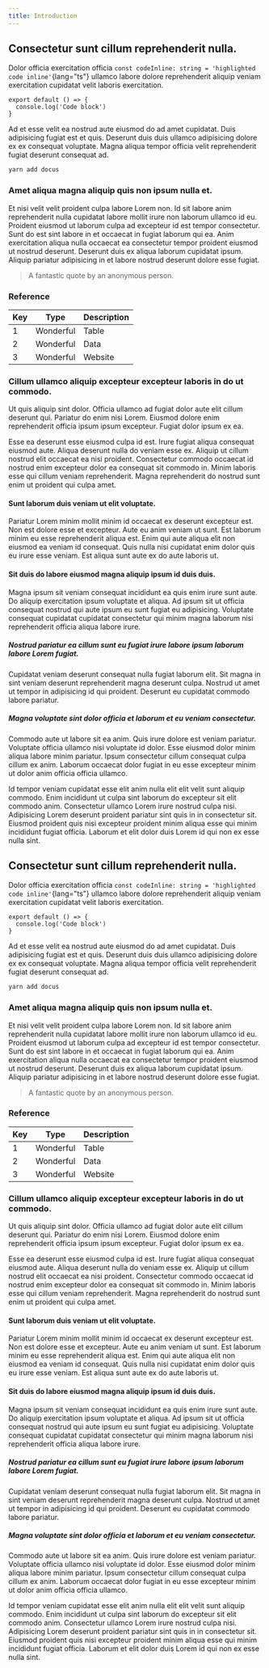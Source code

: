 ```yaml
---
title: Introduction
---
```


## Consectetur sunt cillum reprehenderit nulla.

Dolor officia exercitation officia `const codeInline: string = 'highlighted code inline'`{lang="ts"}
ullamco labore dolore reprehenderit aliquip veniam exercitation cupidatat velit laboris exercitation.

```javascript[file.js]{4-6,7} meta-info=val
export default () => {
  console.log('Code block')
}
```

Ad et esse velit ea nostrud aute eiusmod do ad amet cupidatat. Duis adipisicing fugiat est et quis. Deserunt duis duis ullamco adipisicing dolore ex ex consequat voluptate. Magna aliqua tempor officia velit reprehenderit fugiat deserunt consequat ad.

```bash [Yarn]
yarn add docus
```

### Amet aliqua magna aliquip quis non ipsum nulla et.

Et nisi velit velit proident culpa labore Lorem non. Id sit labore anim reprehenderit nulla cupidatat labore mollit irure non laborum ullamco id eu. Proident eiusmod ut laborum culpa ad excepteur id est tempor consectetur. Sunt do est sint labore in et occaecat in fugiat laborum qui ea. Anim exercitation aliqua nulla occaecat ea consectetur tempor proident eiusmod ut nostrud deserunt. Deserunt duis ex aliqua laborum cupidatat ipsum. Aliquip pariatur adipisicing in et labore nostrud deserunt dolore esse fugiat.

> A fantastic quote by an anonymous person.

### Reference

| Key | Type      | Description |
| --- | --------- | ----------- |
| 1   | Wonderful | Table       |
| 2   | Wonderful | Data        |
| 3   | Wonderful | Website     |

### Cillum ullamco aliquip excepteur excepteur laboris in do ut commodo.

Ut quis aliquip sint dolor. Officia ullamco ad fugiat dolor aute elit cillum deserunt qui. Pariatur do enim nisi Lorem. Eiusmod dolore enim reprehenderit officia ipsum ipsum excepteur. Fugiat dolor ipsum ex ea.

Esse ea deserunt esse eiusmod culpa id est. Irure fugiat aliqua consequat eiusmod aute. Aliqua deserunt nulla do veniam esse ex. Aliquip ut cillum nostrud elit occaecat ea nisi proident. Consectetur commodo occaecat id nostrud enim excepteur dolor ea consequat sit commodo in. Minim laboris esse qui cillum veniam reprehenderit. Magna reprehenderit do nostrud sunt enim ut proident qui culpa amet.

#### Sunt laborum duis veniam ut elit voluptate.

Pariatur Lorem minim mollit minim id occaecat ex deserunt excepteur est. Non est dolore esse et excepteur. Aute eu anim veniam ut sunt. Est laborum minim eu esse reprehenderit aliqua est. Enim qui aute aliqua elit non eiusmod ea veniam id consequat. Quis nulla nisi cupidatat enim dolor quis eu irure esse veniam. Est aliqua sunt aute ex do aute laboris ut.

#### Sit duis do labore eiusmod magna aliquip ipsum id duis duis.

Magna ipsum sit veniam consequat incididunt ea quis enim irure sunt aute. Do aliquip exercitation ipsum voluptate et aliqua. Ad ipsum sit ut officia consequat nostrud qui aute ipsum eu sunt fugiat eu adipisicing. Voluptate consequat cupidatat cupidatat consectetur qui minim magna laborum nisi reprehenderit officia aliqua labore irure.

##### Nostrud pariatur ea cillum sunt eu fugiat irure labore ipsum laborum labore Lorem fugiat.

Cupidatat veniam deserunt consequat nulla fugiat laborum elit. Sit magna in sint veniam deserunt reprehenderit magna deserunt culpa. Nostrud ut amet ut tempor in adipisicing id qui proident. Deserunt eu cupidatat commodo labore pariatur.

##### Magna voluptate sint dolor officia et laborum et eu veniam consectetur.

Commodo aute ut labore sit ea anim. Quis irure dolore est veniam pariatur. Voluptate officia ullamco nisi voluptate id dolor. Esse eiusmod dolor minim aliqua labore minim pariatur. Ipsum consectetur cillum consequat culpa cillum ex anim. Laborum occaecat dolor fugiat in eu esse excepteur minim ut dolor anim officia officia ullamco.

Id tempor veniam cupidatat esse elit anim nulla elit elit velit sunt aliquip commodo. Enim incididunt ut culpa sint laborum do excepteur sit elit commodo anim. Consectetur ullamco Lorem irure nostrud culpa nisi. Adipisicing Lorem deserunt proident pariatur sint quis in in consectetur sit. Eiusmod proident quis nisi excepteur proident minim aliqua esse qui minim incididunt fugiat officia. Laborum et elit dolor duis Lorem id qui non ex esse nulla sint.

## Consectetur sunt cillum reprehenderit nulla.

Dolor officia exercitation officia `const codeInline: string = 'highlighted code inline'`{lang="ts"}
ullamco labore dolore reprehenderit aliquip veniam exercitation cupidatat velit laboris exercitation.

```javascript[file.js]{4-6,7} meta-info=val
export default () => {
  console.log('Code block')
}
```

Ad et esse velit ea nostrud aute eiusmod do ad amet cupidatat. Duis adipisicing fugiat est et quis. Deserunt duis duis ullamco adipisicing dolore ex ex consequat voluptate. Magna aliqua tempor officia velit reprehenderit fugiat deserunt consequat ad.

```bash [Yarn]
yarn add docus
```

### Amet aliqua magna aliquip quis non ipsum nulla et.

Et nisi velit velit proident culpa labore Lorem non. Id sit labore anim reprehenderit nulla cupidatat labore mollit irure non laborum ullamco id eu. Proident eiusmod ut laborum culpa ad excepteur id est tempor consectetur. Sunt do est sint labore in et occaecat in fugiat laborum qui ea. Anim exercitation aliqua nulla occaecat ea consectetur tempor proident eiusmod ut nostrud deserunt. Deserunt duis ex aliqua laborum cupidatat ipsum. Aliquip pariatur adipisicing in et labore nostrud deserunt dolore esse fugiat.

> A fantastic quote by an anonymous person.

### Reference

| Key | Type      | Description |
| --- | --------- | ----------- |
| 1   | Wonderful | Table       |
| 2   | Wonderful | Data        |
| 3   | Wonderful | Website     |

### Cillum ullamco aliquip excepteur excepteur laboris in do ut commodo.

Ut quis aliquip sint dolor. Officia ullamco ad fugiat dolor aute elit cillum deserunt qui. Pariatur do enim nisi Lorem. Eiusmod dolore enim reprehenderit officia ipsum ipsum excepteur. Fugiat dolor ipsum ex ea.

Esse ea deserunt esse eiusmod culpa id est. Irure fugiat aliqua consequat eiusmod aute. Aliqua deserunt nulla do veniam esse ex. Aliquip ut cillum nostrud elit occaecat ea nisi proident. Consectetur commodo occaecat id nostrud enim excepteur dolor ea consequat sit commodo in. Minim laboris esse qui cillum veniam reprehenderit. Magna reprehenderit do nostrud sunt enim ut proident qui culpa amet.

#### Sunt laborum duis veniam ut elit voluptate.

Pariatur Lorem minim mollit minim id occaecat ex deserunt excepteur est. Non est dolore esse et excepteur. Aute eu anim veniam ut sunt. Est laborum minim eu esse reprehenderit aliqua est. Enim qui aute aliqua elit non eiusmod ea veniam id consequat. Quis nulla nisi cupidatat enim dolor quis eu irure esse veniam. Est aliqua sunt aute ex do aute laboris ut.

#### Sit duis do labore eiusmod magna aliquip ipsum id duis duis.

Magna ipsum sit veniam consequat incididunt ea quis enim irure sunt aute. Do aliquip exercitation ipsum voluptate et aliqua. Ad ipsum sit ut officia consequat nostrud qui aute ipsum eu sunt fugiat eu adipisicing. Voluptate consequat cupidatat cupidatat consectetur qui minim magna laborum nisi reprehenderit officia aliqua labore irure.

##### Nostrud pariatur ea cillum sunt eu fugiat irure labore ipsum laborum labore Lorem fugiat.

Cupidatat veniam deserunt consequat nulla fugiat laborum elit. Sit magna in sint veniam deserunt reprehenderit magna deserunt culpa. Nostrud ut amet ut tempor in adipisicing id qui proident. Deserunt eu cupidatat commodo labore pariatur.

##### Magna voluptate sint dolor officia et laborum et eu veniam consectetur.

Commodo aute ut labore sit ea anim. Quis irure dolore est veniam pariatur. Voluptate officia ullamco nisi voluptate id dolor. Esse eiusmod dolor minim aliqua labore minim pariatur. Ipsum consectetur cillum consequat culpa cillum ex anim. Laborum occaecat dolor fugiat in eu esse excepteur minim ut dolor anim officia officia ullamco.

Id tempor veniam cupidatat esse elit anim nulla elit elit velit sunt aliquip commodo. Enim incididunt ut culpa sint laborum do excepteur sit elit commodo anim. Consectetur ullamco Lorem irure nostrud culpa nisi. Adipisicing Lorem deserunt proident pariatur sint quis in in consectetur sit. Eiusmod proident quis nisi excepteur proident minim aliqua esse qui minim incididunt fugiat officia. Laborum et elit dolor duis Lorem id qui non ex esse nulla sint.
